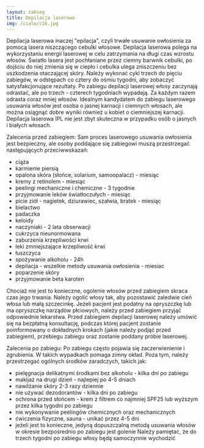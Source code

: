 ```yaml
---
layout: zabieg
title: Depilacja laserowa
img: /cialo/c16.jpg
---
```

Depilacja laserowa inaczej "epilacja", czyli trwałe usuwanie owłosienia za pomocą lasera niszczącego cebulki włosowe. 
Depilacja laserowa polega na wykorzystaniu energii laserowej w celu zatrzymania na długi czas wzrostu włosów. Światło lasera jest pochłaniane przez ciemny barwnik cebulki, po dojściu do niej zmienia się w ciepło i cebulka ulega zniszczeniu bez uszkodzenia otaczającej skóry. Należy wykonać cykl trzech do pięciu zabiegów, w odstępach co cztery do ośmiu tygodni, aby zobaczyć satysfakcjonujące rezultaty. Po zabiegu depilacji laserowej włosy zaczynają odrastać, ale po trzech - czterech tygodniach wypadają. Za każdym razem odrasta coraz mniej włosów. Idealnym kandydatem do zabiegu laserowego usuwania włosów jest osoba o jasnej karnacji i ciemnych włosach, ale można osiągnąć dobre wyniki również u kobiet o ciemniejszej karnacji. Depilacja laserowa IPL nie jest zbyt skuteczna w przypadku osób o jasnych i białych włosach.

Zalecenia przed zabiegiem:
Sam proces laserowego usuwania owłosienia jest bezpieczny, ale osoby poddające się zabiegowi muszą przestrzegać następujących przeciwwskazań:

- ciąża
- karmienie piersią
- opalona skóra (słońce, solarium, samoopalacz) - miesiąc
- kremy z retinolem - miesiąc
- peelingi mechaniczne i chemiczne - 3 tygodnie
- przyjmowanie leków światłoczułych - miesiąc
- picie ziół - nagietek, dziurawiec, szałwia, bratek - miesiąc
- bielactwo
- padaczka
- keloidy
- naczyniaki - 2 lata obserwacji
- cukrzyca nieunormowana
- zaburzenia krzepliwości krwi
- leki zmniejszające krzepliwość krwi
- łuszczyca
- spożywanie alkoholu - 24h
- depilacja - wszelkie metody usuwania owłosienia - miesiac
- poparzenie skóry
- przyjmowanie beta karoten

Chociaż nie jest to konieczne, ogolenie włosów przed zabiegiem skraca czas jego trwania. Należy ogolić włosy tak, aby pozostawić zaledwie cień włosa lub małą szczecinkę.
Jeżeli pacjent jest podatny na opryszczkę lub ma opryszczkę narządów płciowych, należy przed zabiegiem przyjąć odpowiednie lekarstwa. 
Przed zabiegiem depilacji laserowej należy umówić się na bezpłatną konsultację, podczas której pacjent zostanie poinformowany o dokładnych krokach (jakie należy podjąć przed zabiegiem), przebiegu zabiegu oraz zostanie poddany próbie laserowej. 

Zalecenia po zabiegu:
Po zabiegu często pojawia się zaczerwienienie i zgrubienia. W takich wypadkach pomaga zimny okład. Poza tym, należy przestrzegać ogólnych środków zaradczych, takich jak:

- pielęgnacja delikatnymi środkami bez alkoholu - kilka dni po zabiegu 
- makijaż na drugi dzień - najlepiej po 4-5 dniach 
- nawilżanie skóry 2-3 razy dziennie 
- nie używać dezodorantów - kilka dni po zabiegu 
- ochrona przed słońcem - krem z filtrem co najmniej SPF25 lub wyższym przez kilka tygodni po zabiegu
- nie wykonywanie peelingów chemicznych oraz mechanicznych 
- ćwiczenia fizyczne, sauna - unikać przez 4-5 dni 
- jeżeli jest to konieczne, jedyną dopuszczalną metodą usuwania włosów w okresie bezpośrednio po zabiegu jest golenie 
Należy pamiętać, że do trzech tygodni po zabiegu włosy będą samoczynnie wychodzić